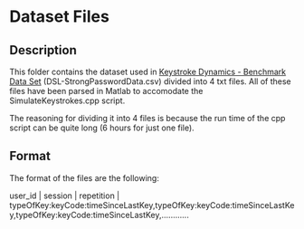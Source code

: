 # Dataset Files

## Description
This folder contains the dataset used in [Keystroke Dynamics - Benchmark Data Set](https://www.cs.cmu.edu/~keystroke/) (DSL-StrongPasswordData.csv) divided into 4 txt files.
All of these files have been parsed in Matlab to accomodate the SimulateKeystrokes.cpp script.

The reasoning for dividing it into 4 files is because the run time of the cpp script can be quite long (6 hours for just one file).


## Format
The format of the files are the following:

user_id  |   session  |    repetition   |   typeOfKey:keyCode:timeSinceLastKey,typeOfKey:keyCode:timeSinceLastKey,typeOfKey:keyCode:timeSinceLastKey,............

